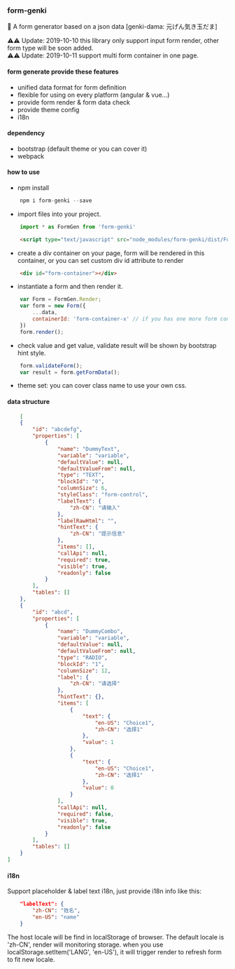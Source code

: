 ### form-genki
🐲 A form generator based on a json data [genki-dama: 元げん気き玉だま]  

⚠️⚠️ Update: 2019-10-10 this library only support input form render, other form type will be soon added.  
⚠️⚠️ Update: 2019-10-11 support multi form container in one page.

#### form generate provide these features
* unified data format for form definition
* flexible for using on every platform (angular & vue...)
* provide form render & form data check
* provide theme config
* i18n

#### dependency
* bootstrap (default theme or you can cover it)
* webpack

#### how to use
* npm install
```javascript
    npm i form-genki --save
```
* import files into your project.   
```javascript
    import * as FormGen from 'form-genki'
```
```html
    <script type="text/javascript" src="node_modules/form-genki/dist/FormGen.js"></script>
```
* create a div container on your page, form will be rendered in this container, or you can set custom div id attribute to render
```html
    <div id="form-container"></div>
```
* instantiate a form and then render it.
```javascript
    var Form = FormGen.Render;
    var form = new Form({
        ...data,
        containerId: 'form-container-x' // if you has one more form container
    })
    form.render();
```
* check value and get value, validate result will be shown by bootstrap hint style.
```javascript
    form.validateForm();
    var result = form.getFormData();
```
* theme set: you can cover class name to use your own css.

#### data structure
```json
    [
    {
        "id": "abcdefg",
        "properties": [
            {
                "name": "DummyText",
                "variable": "variable",
                "defaultValue": null,
                "defaultValueFrom": null,
                "type": "TEXT",
                "blockId": "0",
                "columnSize": 6,
                "styleClass": "form-control",
                "labelText": {
                    "zh-CN": "请输入"
                },
                "labelRawHtml": "",
                "hintText": {
                    "zh-CN": "提示信息"
                },
                "items": [],
                "callApi": null,
                "required": true,
                "visible": true,
                "readonly": false
            }
        ],
        "tables": []
    },
    {
        "id": "abcd",
        "properties": [
            {
                "name": "DummyCombo",
                "variable": "variable",
                "defaultValue": null,
                "defaultValueFrom": null,
                "type": "RADIO",
                "blockId": "1",
                "columnSize": 12,
                "label": {
                    "zh-CN": "请选择"
                },
                "hintText": {},
                "items": [
                    {
                        "text": {
                            "en-US": "Choice1",
                            "zh-CN": "选择1"
                        },
                        "value": 1
                    },
                    {
                        "text": {
                            "en-US": "Choice1",
                            "zh-CN": "选择1"
                        },
                        "value": 0
                    }
                ],
                "callApi": null,
                "required": false,
                "visible": true,
                "readonly": false
            }
        ],
        "tables": []
    }
]
```

#### i18n
Support placeholder & label text i18n, just provide i18n
info like this:

``` json
    "labelText": {
        "zh-CN": "姓名",
        "en-US": "name"
    }
```
The host locale will be find in localStorage of browser. The default locale is 'zh-CN', render will monitoring storage. when you use localStorage.setItem('LANG', 'en-US'), it will trigger render to refresh form to fit new locale.